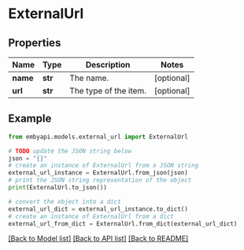 # ExternalUrl


## Properties

Name | Type | Description | Notes
------------ | ------------- | ------------- | -------------
**name** | **str** | The name. | [optional] 
**url** | **str** | The type of the item. | [optional] 

## Example

```python
from embyapi.models.external_url import ExternalUrl

# TODO update the JSON string below
json = "{}"
# create an instance of ExternalUrl from a JSON string
external_url_instance = ExternalUrl.from_json(json)
# print the JSON string representation of the object
print(ExternalUrl.to_json())

# convert the object into a dict
external_url_dict = external_url_instance.to_dict()
# create an instance of ExternalUrl from a dict
external_url_from_dict = ExternalUrl.from_dict(external_url_dict)
```
[[Back to Model list]](../README.md#documentation-for-models) [[Back to API list]](../README.md#documentation-for-api-endpoints) [[Back to README]](../README.md)


